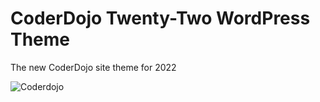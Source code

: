 # CoderDojo Twenty-Two WordPress Theme
The new CoderDojo site theme for 2022

![Coderdojo](https://github.com/kinsaledojo/coderdojotwentytwo/wiki/images/coderdojo.png)
